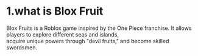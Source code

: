 <html>
  <head>
    <h1>1.what is Blox Fruit</h1>
    <body>
      Blox Fruits is a Roblox game inspired by the One Piece franchise. It allows players to explore different seas and islands,<br> acquire unique powers through "devil fruits," and become skilled swordsmen.
  </head>
</html>
